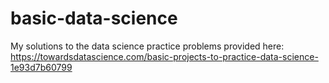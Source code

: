 # basic-data-science

My solutions to the data science practice problems provided here:
https://towardsdatascience.com/basic-projects-to-practice-data-science-1e93d7b60799
